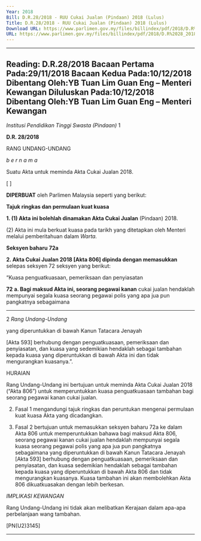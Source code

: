 ```yaml
---
Year: 2018
Bill: D.R.28/2018 - RUU Cukai Jualan (Pindaan) 2018 (Lulus)
Title: D.R.28/2018 - RUU Cukai Jualan (Pindaan) 2018 (Lulus)
Download URL: https://www.parlimen.gov.my/files/billindex/pdf/2018/D.R%2028_2018%20-%20bm.pdf
URL: https://www.parlimen.gov.my/files/billindex/pdf/2018/D.R%2028_2018%20-%20bm.pdf
---
```

---
Reading:
D.R.28/2018
Bacaan Pertama Pada:29/11/2018
Bacaan Kedua Pada:10/12/2018
Dibentang Oleh:YB Tuan Lim Guan Eng – Menteri Kewangan
Diluluskan Pada:10/12/2018
Dibentang Oleh:YB Tuan Lim Guan Eng – Menteri Kewangan
---

_Institusi Pendidikan Tinggi Swasta (Pindaan)_ 1

**D.R. 28/2018**

RANG UNDANG-UNDANG

_b e r n a m a_

Suatu Akta untuk meminda Akta Cukai Jualan 2018.

[ ]

**DIPERBUAT** oleh Parlimen Malaysia seperti yang berikut:

**Tajuk ringkas dan permulaan kuat kuasa**

**1. (1) Akta ini bolehlah dinamakan Akta Cukai Jualan**
(Pindaan) 2018.

(2) Akta ini mula berkuat kuasa pada tarikh yang ditetapkan
oleh Menteri melalui pemberitahuan dalam _Warta._

**Seksyen baharu** **72a**

**2. Akta Cukai Jualan 2018 [Akta 806] dipinda dengan memasukkan**
selepas seksyen 72 seksyen yang berikut:

“Kuasa penguatkuasaan, pemeriksaan dan penyiasatan

**72** **a. Bagi maksud Akta ini, seorang pegawai kanan**
cukai jualan hendaklah mempunyai segala kuasa seorang
pegawai polis yang apa jua pun pangkatnya sebagaimana


-----

2 _Rang Undang-Undang_

yang diperuntukkan di bawah Kanun Tatacara Jenayah

[Akta 593] berhubung dengan penguatkuasaan, pemeriksaan
dan penyiasatan, dan kuasa yang sedemikian hendaklah sebagai
tambahan kepada kuasa yang diperuntukkan di bawah Akta
ini dan tidak mengurangkan kuasanya.”.

HURAIAN

Rang Undang-Undang ini bertujuan untuk meminda Akta Cukai Jualan 2018
(“Akta 806”) untuk memperuntukkan kuasa penguatkuasaan tambahan bagi
seorang pegawai kanan cukai jualan.

2. Fasal 1 mengandungi tajuk ringkas dan peruntukan mengenai permulaan
kuat kuasa Akta yang dicadangkan.

3. Fasal 2 bertujuan untuk memasukkan seksyen baharu 72a ke dalam
Akta 806 untuk memperuntukkan bahawa bagi maksud Akta 806, seorang
pegawai kanan cukai jualan hendaklah mempunyai segala kuasa seorang
pegawai polis yang apa jua pun pangkatnya sebagaimana yang diperuntukkan
di bawah Kanun Tatacara Jenayah [Akta 593] berhubung dengan penguatkuasaan,
pemeriksaan dan penyiasatan, dan kuasa sedemikian hendaklah sebagai tambahan
kepada kuasa yang diperuntukkan di bawah Akta 806 dan tidak mengurangkan
kuasanya. Kuasa tambahan ini akan membolehkan Akta 806 dikuatkuasakan
dengan lebih berkesan.

_IMPLIKASI KEWANGAN_

Rang Undang-Undang ini tidak akan melibatkan Kerajaan dalam apa-apa
perbelanjaan wang tambahan.

[PN(U2)3145]


-----

